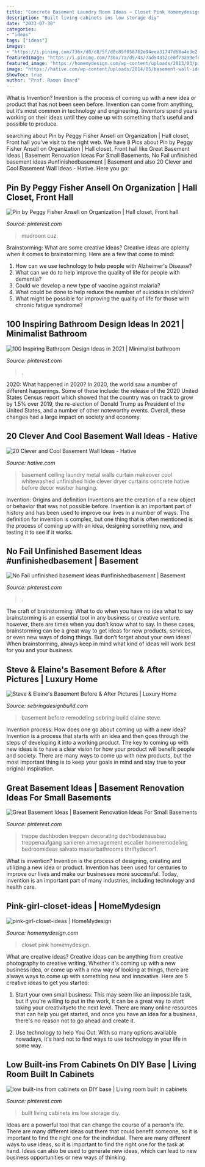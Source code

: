 ```yaml
---
title: "Concrete Basement Laundry Room Ideas ~ Closet Pink Homemydesign"
description: "Built living cabinets ins low storage diy"
date: "2023-07-30"
categories:
- "ideas"
tags: ["ideas"]
images:
- "https://i.pinimg.com/736x/d8/c8/5f/d8c85f058762e94eea31747d68a4e3e2.jpg"
featuredImage: "https://i.pinimg.com/736x/7a/d5/43/7ad54332ce0f73a99efefb50fed3fa00.jpg"
featured_image: "https://homemydesign.com/wp-content/uploads/2013/03/pink-girl-closet-ideas.jpg"
image: "https://hative.com/wp-content/uploads/2014/05/basement-wall-ideas/9-curtain-for-basement-wall.jpg"
ShowToc: true
author: "Prof. Ramon Emard"
---
```



What is Invention?
Invention is the process of coming up with a new idea or product that has not been seen before. Invention can come from anything, but it’s most common in technology and engineering. Inventors spend years working on their ideas until they come up with something that’s useful and possible to produce.

	

		
searching about Pin by Peggy Fisher Ansell on Organization | Hall closet, Front hall you've visit to the right web. We have 8 Pics about Pin by Peggy Fisher Ansell on Organization | Hall closet, Front hall like Great Basement Ideas | Basement Renovation Ideas For Small Basements, No Fail unfinished basement ideas #unfinishedbasement | Basement and also 20 Clever and Cool Basement Wall Ideas - Hative. Here you go:
		
    
## Pin By Peggy Fisher Ansell On Organization | Hall Closet, Front Hall

<img loading=lazy src="https://i.pinimg.com/736x/f0/48/32/f0483269fb68abb8cb8345130f229f77.jpg" onerror="this.onerror=null;this.src='https://tse1.mm.bing.net/th?id=OIP.P4EZAqVnF9wJAjCFl-7W7QHaJ3&amp;pid=15.1';" alt="Pin by Peggy Fisher Ansell on Organization | Hall closet, Front hall">

_Source: pinterest.com_

>mudroom cuz. 

	

Brainstorming: What are some creative ideas?
Creative ideas are aplenty when it comes to brainstorming. Here are a few that come to mind: 
1. How can we use technology to help people with Alzheimer's Disease? 
2. What can we do to help improve the quality of life for people with dementia? 
3. Could we develop a new type of vaccine against malaria? 
4. What could be done to help reduce the number of suicides in children? 
5. What might be possible for improving the quality of life for those with chronic fatigue syndrome?

    
## 100 Inspiring Bathroom Design Ideas In 2021 | Minimalist Bathroom

<img loading=lazy src="https://i.pinimg.com/736x/d3/1d/b2/d31db283f62a6ec17097009adca1fe89.jpg" onerror="this.onerror=null;this.src='https://tse1.mm.bing.net/th?id=OIP.rzLj6FLqNyymJckjnzdI9AHaJ4&amp;pid=15.1';" alt="100 Inspiring Bathroom Design Ideas in 2021 | Minimalist bathroom">

_Source: pinterest.com_

>. 

	

2020: What happened in 2020?
In 2020, the world saw a number of different happenings. Some of these include: the release of the 2020 United States Census report which showed that the country was on track to grow by 1.5% over 2019, the re-election of Donald Trump as President of the United States, and a number of other noteworthy events. Overall, these changes had a large impact on society and economy.

    
## 20 Clever And Cool Basement Wall Ideas - Hative

<img loading=lazy src="https://hative.com/wp-content/uploads/2014/05/basement-wall-ideas/9-curtain-for-basement-wall.jpg" onerror="this.onerror=null;this.src='https://tse1.mm.bing.net/th?id=OIP.q0tQZrSR7t4WKemPkogjvgHaKJ&amp;pid=15.1';" alt="20 Clever and Cool Basement Wall Ideas - Hative">

_Source: hative.com_

>basement ceiling laundry metal walls curtain makeover cool whitewashed unfinished hide clever dryer curtains concrete hative before decor washer hanging. 

	

Invention: Origins and definition
Inventions are the creation of a new object or behavior that was not possible before. Invention is an important part of history and has been used to improve our lives in a number of ways. The definition for invention is complex, but one thing that is often mentioned is the process of coming up with an idea, designing something new, and testing it to see if it works.

    
## No Fail Unfinished Basement Ideas #unfinishedbasement | Basement

<img loading=lazy src="https://i.pinimg.com/736x/7a/d5/43/7ad54332ce0f73a99efefb50fed3fa00.jpg" onerror="this.onerror=null;this.src='https://tse2.mm.bing.net/th?id=OIP.bZg3SYE6XDvEtfmFxpoMXAHaFU&amp;pid=15.1';" alt="No Fail unfinished basement ideas #unfinishedbasement | Basement">

_Source: pinterest.com_

>. 

	

The craft of brainstorming: What to do when you have no idea what to say
brainstorming is an essential tool in any business or creative venture. however, there are times when you don’t know what to say. In these cases, brainstorming can be a great way to get ideas for new products, services, or even new ways of doing things. But don’t forget about your own ideas! When brainstorming, always keep in mind what kind of ideas will work best for you and your business.

    
## Steve &amp; Elaine&#039;s Basement Before &amp; After Pictures | Luxury Home

<img loading=lazy src="https://sebringdesignbuild.com/wp-content/uploads/2014/05/Before-and-after-basement-remodeling-71351_Sebring-Services.jpg" onerror="this.onerror=null;this.src='https://tse4.mm.bing.net/th?id=OIP.SN7Qp8G3uVrvBxNR9CBUrwHaJ3&amp;pid=15.1';" alt="Steve &amp; Elaine&#039;s Basement Before &amp; After Pictures | Luxury Home">

_Source: sebringdesignbuild.com_

>basement before remodeling sebring build elaine steve. 

	

Invention process: How does one go about coming up with a new idea?
Invention is a process that starts with an idea and then goes through the steps of developing it into a working product. The key to coming up with new ideas is to have a clear vision for how your product will benefit people and society. There are many ways to come up with new products, but the most important thing is to keep your goals in mind and stay true to your original inspiration.

    
## Great Basement Ideas | Basement Renovation Ideas For Small Basements

<img loading=lazy src="https://i.pinimg.com/736x/22/22/44/222244b78ae91431161529248e695f0e.jpg" onerror="this.onerror=null;this.src='https://tse2.mm.bing.net/th?id=OIP.dVFV7Vn_N40uJFp1afagIgHaLH&amp;pid=15.1';" alt="Great Basement Ideas | Basement Renovation Ideas For Small Basements">

_Source: pinterest.com_

>treppe dachboden treppen decorating dachbodenausbau treppenaufgang sanieren amenagement escalier homeremodeling bedroomideas salvato masterbathrooms thriftydecor1. 

	

What is invention?
Invention is the process of designing, creating and utilizing a new idea or product. Invention has been used for centuries to improve our lives and make our businesses more successful. Today, invention is an important part of many industries, including technology and health care.

    
## Pink-girl-closet-ideas | HomeMydesign

<img loading=lazy src="https://homemydesign.com/wp-content/uploads/2013/03/pink-girl-closet-ideas.jpg" onerror="this.onerror=null;this.src='https://tse2.mm.bing.net/th?id=OIP.TBIlTzwdAYD4xz3x7iIlnAHaFi&amp;pid=15.1';" alt="pink-girl-closet-ideas | HomeMydesign">

_Source: homemydesign.com_

>closet pink homemydesign. 

	

What are creative ideas?
Creative ideas can be anything from creative photography to creative writing. Whether it's coming up with a new business idea, or come up with a new way of looking at things, there are always ways to come up with something new and innovative. Here are 5 creative ideas to get you started: 
1) Start your own small business: This may seem like an impossible task, but if you're willing to put in the work, it can be a great way to start taking your creativityeto the next level. There are many online resources that can help you get started, and once you have an idea for a business, there's no reason not to go ahead and create it. 

2) Use technology to help You Out: With so many options available nowadays, it's hard not to find ways to use technology in your life in some way.

    
## Low Built-ins From Cabinets On DIY Base | Living Room Built In Cabinets

<img loading=lazy src="https://i.pinimg.com/736x/d8/c8/5f/d8c85f058762e94eea31747d68a4e3e2.jpg" onerror="this.onerror=null;this.src='https://tse4.mm.bing.net/th?id=OIP.NXrM07QuBWq1gLqdHeBw4gHaLH&amp;pid=15.1';" alt="low built-ins from cabinets on DIY base | Living room built in cabinets">

_Source: pinterest.com_

>built living cabinets ins low storage diy. 

	

Ideas are a powerful tool that can change the course of a person's life. There are many different ideas out there that could benefit someone, so it is important to find the right one for the individual. There are many different ways to use ideas, so it is important to find the right one for the task at hand. Ideas can also be used to generate new ideas, which can lead to new business opportunities or new ways of thinking.

